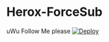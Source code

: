 # Herox-ForceSub
uWu Follow Me please 
[![Deploy](https://www.herokucdn.com/deploy/button.svg)](https://heroku.com/deploy)
